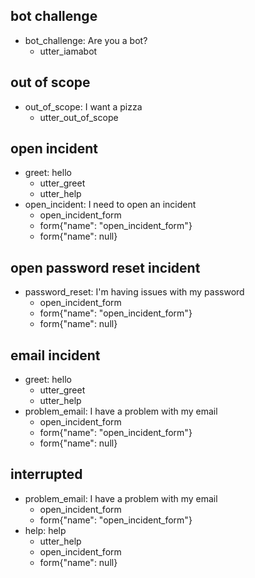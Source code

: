 ## bot challenge
* bot_challenge: Are you a bot?
  - utter_iamabot

## out of scope
* out_of_scope: I want a pizza
  - utter_out_of_scope

## open incident
* greet: hello
    - utter_greet
    - utter_help
* open_incident: I need to open an incident
    - open_incident_form
    - form{"name": "open_incident_form"}
    - form{"name": null}

## open password reset incident
* password_reset: I'm having issues with my password
    - open_incident_form
    - form{"name": "open_incident_form"}
    - form{"name": null}


## email incident
* greet: hello
    - utter_greet
    - utter_help
* problem_email: I have a problem with my email
    - open_incident_form
    - form{"name": "open_incident_form"}
    - form{"name": null}

## interrupted
* problem_email: I have a problem with my email
    - open_incident_form
    - form{"name": "open_incident_form"}
* help: help
    - utter_help
    - open_incident_form
    - form{"name": null}
